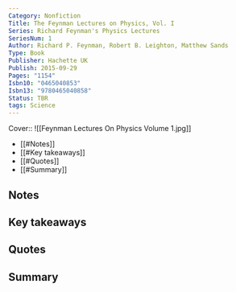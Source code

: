 ```yaml
---
Category: Nonfiction
Title: The Feynman Lectures on Physics, Vol. I
Series: Richard Feynman's Physics Lectures
SeriesNum: 1
Author: Richard P. Feynman, Robert B. Leighton, Matthew Sands
Type: Book
Publisher: Hachette UK
Publish: 2015-09-29
Pages: "1154"
Isbn10: "0465040853"
Isbn13: "9780465040858"
Status: TBR
tags: Science
---
```


Cover:: ![[Feynman Lectures On Physics Volume 1.jpg]]

- [[#Notes]]
- [[#Key takeaways]]
- [[#Quotes]]
- [[#Summary]]

## Notes

## Key takeaways

## Quotes

## Summary